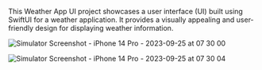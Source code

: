 This Weather App UI project showcases a user interface (UI) built using SwiftUI for a weather application. It provides a visually appealing and user-friendly design for displaying weather information. 

![Simulator Screenshot - iPhone 14 Pro - 2023-09-25 at 07 30 00](https://github.com/Yuvanshankar45/SwiftUI-Fundamentals/assets/105915567/4c0f3b03-d4ba-47ca-9508-e170173309bb)


![Simulator Screenshot - iPhone 14 Pro - 2023-09-25 at 07 30 04](https://github.com/Yuvanshankar45/SwiftUI-Fundamentals/assets/105915567/a0ece417-d6ab-4925-b947-3feda57c03e0)

